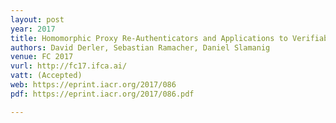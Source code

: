 ```yaml
---
layout: post
year: 2017
title: Homomorphic Proxy Re-Authenticators and Applications to Verifiable Multi-User Data Aggregation
authors: David Derler, Sebastian Ramacher, Daniel Slamanig
venue: FC 2017
vurl: http://fc17.ifca.ai/
vatt: (Accepted)
web: https://eprint.iacr.org/2017/086
pdf: https://eprint.iacr.org/2017/086.pdf

---
```


